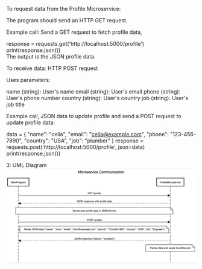 To request data from the Profile Microservice:

The program should send an HTTP GET request.

Example call:
Send a GET request to fetch profile data,

response = requests.get('http://localhost:5000/profile')
print(response.json())  
The output is the JSON profile data.

To receive data:
HTTP POST request

Uses parameters:

name (string): User's name
email (string): User's email
phone (string): User's phone number
country (string): User's country
job (string): User's job title

Example call, JSON data to update profile and send a POST request to update profile data:

data = {
    "name": "celia",
    "email": "celia@example.com",
    "phone": "123-456-7890",
    "country": "USA",
    "job": "plumber"
}
response = requests.post('http://localhost:5000/profile', json=data)
print(response.json()) 

3: UML Diagram
![UML](UML.jpg)
